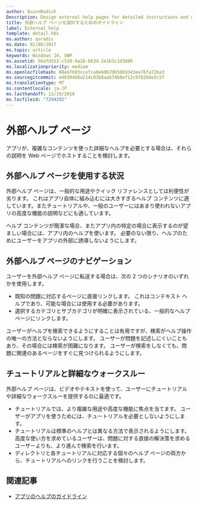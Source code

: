 ```yaml
---
author: QuinnRadich
Description: Design external help pages for detailed instructions and advice about your app.
title: 外部ヘルプ ページを設計するためのガイドライン
label: External help
template: detail.hbs
ms.author: quradic
ms.date: 02/08/2017
ms.topic: article
keywords: Windows 10, UWP
ms.assetid: 56afd553-c520-4a28-b63d-2e1b3c1d3606
ms.localizationpriority: medium
ms.openlocfilehash: 88e6fb03ccefca0e6067db58b9343ee76fa72ba3
ms.sourcegitcommit: ed0304b8a214c03b8aab74b8ef12c9f82b8e3c5f
ms.translationtype: MT
ms.contentlocale: ja-JP
ms.lasthandoff: 11/19/2018
ms.locfileid: "7294292"
---
```

# <a name="external-help-pages"></a>外部ヘルプ ページ



アプリが、複雑なコンテンツを使った詳細なヘルプを必要とする場合は、それらの説明を Web ページでホストすることを検討します。

## <a name="when-to-use-external-help-pages"></a>外部ヘルプ ページを使用する状況

外部ヘルプ ページは、一般的な用途やクイック リファレンスとしては利便性が劣ります。 これはアプリ自体に組み込むには大きすぎるヘルプ コンテンツに適しています。またチュートリアルや、一般のユーザーにはあまり使われないアプリの高度な機能の説明などにも適しています。

ヘルプ コンテンツが簡潔な場合、またアプリ内の特定の場合に表示するのが望ましい場合には、アプリ内のヘルプを使います。 必要のない限り、ヘルプのためにユーザーをアプリの外部に誘導しないようにします。

## <a name="navigating-external-help-pages"></a>外部ヘルプ ページのナビゲーション

ユーザーを外部ヘルプ ページに転送する場合は、次の 2 つのシナリオのいずれかを使用します。
-   既知の問題に対応するページに直接リンクします。 これはコンテキスト ヘルプであり、可能な場合には使用する必要があります。
-   選択するカテゴリとサブカテゴリが明確に表示されている、一般的なヘルプページにリンクします。

ユーザーがヘルプを検索できるようにすることは有用ですが、検索がヘルプ操作の唯一の方法とならないようにします。 ユーザーが問題を記述しにくいこともあり、その場合には検索が困難になります。 ユーザーが検索をしなくても、問題に関連のあるページをすぐに見つけられるようにします。

## <a name="tutorials-and-detailed-walkthroughs"></a>チュートリアルと詳細なウォークスルー

外部ヘルプ ページは、ビデオやテキストを使って、ユーザーにチュートリアルや詳細なウォークスルーを提供するのに最適です。
-   チュートリアルでは、より複雑な用途や高度な機能に焦点を当てます。 ユーザーがアプリを使うためには、チュートリアルを必要としないようにします。
-   チュートリアルは標準のヘルプとは異なる方法で表示されるようにします。 高度な使い方を求めているユーザーは、問題に対する直接の解決策を求めるユーザーよりも、より進んで検索を行います。
-   ディレクトリと各チュートリアルに対応する個々のヘルプ ページの両方から、チュートリアルへのリンクを行うことを検討します。

## <a name="related-articles"></a>関連記事

* [アプリのヘルプのガイドライン](guidelines-for-app-help.md)
